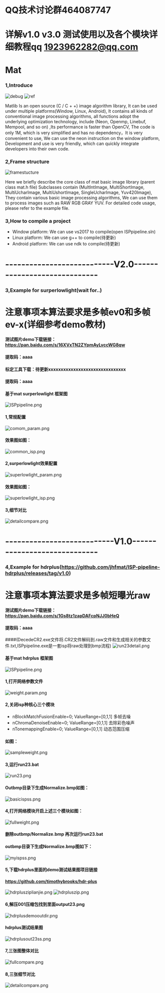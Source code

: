 
# QQ技术讨论群464087747

# 详解v1.0 v3.0 测试使用以及各个模块详细教程qq 1923962282@qq.com

# Mat
### 1,Introduce
![debug](./PictureV1/debug.png)
![ref](./PictureV1/ref.png)




 Matlib Is an open source (C / C + +) image algorithm library, It can be used under multiple platforms(Window, Linux, Android), It contains all kinds of conventional image processing algorithms, all functions adopt the underlying optimization technology, include (Neon, Openmp, Linebuf, Mempool, and so on) ,Its performance is faster than OpenCV, The code is only 1M, which is very simplified and has no dependency，It is very convenient to use, We can use the neon instruction on the window platform, Development and use is very friendly, which can quickly integrate developers into their own code.





### 2,Frame structure
![framestucture](./PictureV1/framestucture.png)





 Here we briefly describe the core class of mat basic image library (parent class mat.h file) 
Subclasses contain (MultIntImage, MultiShortImage, MultiUcharImage, MultiUshortImage, SingleUcharImage, Yuv420Image), They contain various basic image processing algorithms, We can use them to process images such as RAW RGB GRAY YUV.
For detailed code usage, please refer to the example file.
### 3,How to compile a project
* Window platform: We can use vs2017 to compile(open ISPpipeline.sln)
* Linux platform: We can use g++ to compile(待更新)
* Android platform: We can use ndk to compile(待更新)

# ---------------------------V2.0-----------------------------
### 3,Example for surperlowlight(wait for..)
# 注意事项本算法要求是多帧ev0和多帧ev-x(详细参考demo教材)
#### 测试图片demo下载链接：https://pan.baidu.com/s/16XVxTN2ZYpmAyLvccWG8qw 
#### 提取码：aaaa
#### 标定工具下载：待更新xxxxxxxxxxxxxxxxxxxxxxxxxxxxxxx
#### 提取码：aaaa
#### 基于mat surperlowlight 框架图
![ISPpipeline.png](./PictureV2/isppipeline.png)

#### 1,常规配置
![comom_param.png](./PictureV2/comom_param.png)
#### 效果图如图：
![common_isp.png](./PictureV2/common_isp.png)

#### 2,surperlowlight效果配置
![superlowlight_param.png](./PictureV2/superlowlight_param.png)
#### 效果图如图：
![superlowlight_isp.png](./PictureV2/superlowlight_isp.png)

#### 3,细节对比
![detailcompare.png](./PictureV2/detailcompare.png)


# ---------------------------V1.0-----------------------------
### 4,Example for hdrplus(https://github.com/jhfmat/ISP-pipeline-hdrplus/releases/tag/v1.0)
# 注意事项本算法要求是多帧短曝光raw
#### 测试图片demo下载链接：https://pan.baidu.com/s/1Gs8tz1zapDAFcpNJJ0bHeQ 
#### 提取码：aaaa
####(DecedeCR2.exe文件将.CR2文件解码到.raw文件和生成相关的参数文件.txt,ISPpipeline.exe是一套isp将raw处理到bmp流程)
![run23detail.png](./PictureV1/run23detail.png)
#### 基于mat hdrplus 框架图
![ISPpipeline.png](./PictureV1/ISPpipeline.png)

#### 1,打开网络参数文件
![weight.param.png](./PictureV1/weight.param.png)


#### 2,关闭isp种核心三个模块
* nBlockMatchFusionEnable=0;	ValueRange=[0,1,1] 多帧去噪
* nChromaDenoiseEnable=0;	ValueRange=[0,1,1] 去除彩色噪声
* nTonemappingEnable=0;	ValueRange=[0,1,1] 动态范围压缩
#### 如图：
![sampleweight.png](./PictureV1/sampleweight.png)

 
#### 3,运行run23.bat
![run23.png](./PictureV1/run23.png)
 
#### Outbmp目录下生成Normalize.bmp如图：
![basicispss.png](./PictureV1/basicispss.png)

 
#### 4,打开网络模块开启上述三个模块如图：
![fullweight.png](./PictureV1/fullweight.png)
 
#### 删除outbmp/Normalize.bmp 再次运行run23.bat
#### outbmp目录下生成Normalize.bmp图如下：
![myispss.png](./PictureV1/myispss.png)
 

#### 5,下载hdrplus里面的demo测试结果图项目链接
#### https://github.com/timothybrooks/hdr-plus
![hdrplusziplianjie.png](./PictureV1/hdrplusziplianjie.png)
![hdrpluszip.png](./PictureV1/hdrpluszip.png)
 
#### 6,解压001压缩包找到里面output23.png
![hdrplusdemooutdir.png](./PictureV1/hdrplusdemooutdir.png)
 
#### hdrplus测试结果图
![hdrplusout23ss.png](./PictureV1/hdrplusout23ss.png)

#### 7,三张图整体对比
![fullcompare.png](./PictureV1/fullcompare.png)
#### 8,三张细节对比
![detailcompare.png](./PictureV1/detailcompare.png)




